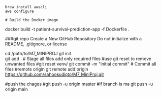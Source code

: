    brew install awscli
    aws configure

    # Build the Docker image
docker build -t patient-survival-prediction-app -f Dockerfile .

###git repo
Create a New GitHub Repository
Do not initialize with a README, .gitignore, or license

cd /path/to/M7_MINIPROJ 
git init                 
git add .   # Stage all files add only required files
#use git reset to remove unwanted files
#git reset venv/
git commit -m "Initial commit"   # Commit all files
#remote origin
git remote add origin https://github.com/sahoosudipto/M7_MiniProj.git

#push the chages
#git push -u origin master
#if branch is ma
git push -u origin main

